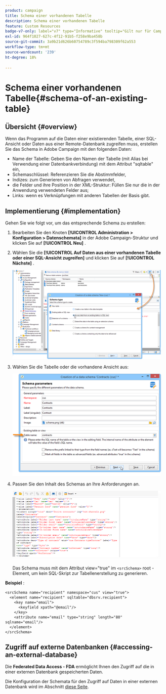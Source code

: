 ```yaml
---
product: campaign
title: Schema einer vorhandenen Tabelle
description: Schema einer vorhandenen Tabelle
feature: Custom Resources
badge-v7-only: label="v7" type="Informative" tooltip="Gilt nur für Campaign Classic v7"
exl-id: 964f1027-627c-4f12-91b5-f258e9ba458b
source-git-commit: 3a9b21d626b60754789c3f594ba798309f62a553
workflow-type: tm+mt
source-wordcount: '239'
ht-degree: 18%

---
```


# Schema einer vorhandenen Tabelle{#schema-of-an-existing-table}

## Übersicht {#overview}

Wenn das Programm auf die Daten einer existierenden Tabelle, einer SQL-Ansicht oder Daten aus einer Remote-Datenbank zugreifen muss, erstellen Sie das Schema in Adobe Campaign mit den folgenden Daten:

* Name der Tabelle: Geben Sie den Namen der Tabelle (mit Alias bei Verwendung einer Datenbankverbindung) mit dem Attribut &quot;sqltable&quot; ein,
* Schemaschlüssel: Referenzieren Sie die Abstimmfelder,
* Indizes: zum Generieren von Abfragen verwendet,
* die Felder und ihre Position in der XML-Struktur: Füllen Sie nur die in der Anwendung verwendeten Felder aus;
* Links: wenn es Verknüpfungen mit anderen Tabellen der Basis gibt.

## Implementierung {#implementation}

Gehen Sie wie folgt vor, um das entsprechende Schema zu erstellen:

1. Bearbeiten Sie den Knoten **[!UICONTROL Administration > Konfiguration > Datenschemata]** in der Adobe Campaign-Struktur und klicken Sie auf **[!UICONTROL Neu]** .
1. Wählen Sie die **[!UICONTROL Auf Daten aus einer vorhandenen Tabelle oder einer SQL-Ansicht zugreifen]** und klicken Sie auf **[!UICONTROL Nächste]** .

   ![](assets/s_ncs_configuration_extand_a_schema.png)

1. Wählen Sie die Tabelle oder die vorhandene Ansicht aus:

   ![](assets/s_ncs_configuration_select_table.png)

1. Passen Sie den Inhalt des Schemas an Ihre Anforderungen an.

   ![](assets/s_ncs_configuration_view_create_schema.png)

   Das Schema muss mit dem Attribut view=&quot;true&quot; im `<srcSchema>` root -Element, um kein SQL-Skript zur Tabellenerstellung zu generieren.

**Beispiel** :

```
<srcSchema name="recipient" namespace="cus" view="true">
  <element name="recipient" sqltable="dbsrv.recipient">
    <key name="email">
      <keyfield xpath="@email"/>
    </key>   
    <attribute name="email" type="string" length="80" sqlname="email"/>
  </element>
</srcSchema>
```

## Zugriff auf externe Datenbanken {#accessing-an-external-database}

Die **Federated Data Access - FDA** ermöglicht Ihnen den Zugriff auf die in einer externen Datenbank gespeicherten Daten.

Die Konfiguration der Schemata für den Zugriff auf Daten in einer externen Datenbank wird im Abschnitt [diese Seite](../../installation/using/creating-data-schema.md).

